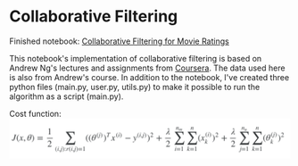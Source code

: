 # Collaborative Filtering
Finished notebook: [Collaborative Filtering for Movie Ratings](https://github.com/chen10an/ml_algos_python/blob/master/collaborative_filtering/Collaborative%20Filtering%20for%20Movie%20Ratings.ipynb)

This notebook's implementation of collaborative filtering is based on Andrew Ng's
lectures and assignments from [Coursera][coursera]. The data used here is also from
Andrew's course. In addition to the notebook, I've created three python files
(main.py, user.py, utils.py) to make it possible to run the algorithm as a script (main.py).

Cost function:  
![cost function](365f0e24-07d5-4006-b59a-7345fcce5506.png "Cost Function")

[coursera]: https://www.coursera.org/learn/machine-learning/home/welcome
